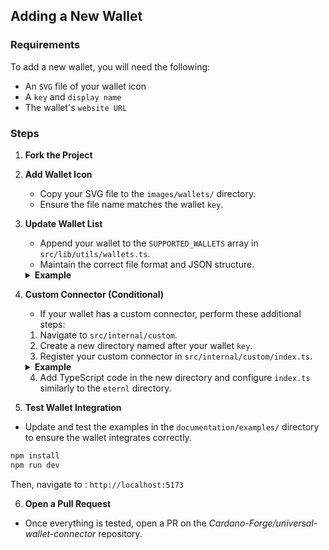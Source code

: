 ## Adding a New Wallet

### Requirements

To add a new wallet, you will need the following:

- An `SVG` file of your wallet icon
- A `key` and `display name`
- The wallet's `website URL`

### Steps

1. **Fork the Project**

2. **Add Wallet Icon**
   - Copy your SVG file to the `images/wallets/` directory.
   - Ensure the file name matches the wallet `key`.

3. **Update Wallet List**
   - Append your wallet to the `SUPPORTED_WALLETS` array in `src/lib/utils/wallets.ts`.
   - Maintain the correct file format and JSON structure.
   
   <details>
   <summary><b>Example</b></summary>

   ```typescript
   // ...
   export const SUPPORTED_WALLETS = [
     // ...
     {
       supported: true,
       key: "my_custom_wallet",
       displayName: "My Custom Wallet",
       icon: "https://raw.githubusercontent.com/cardano-forge/universal-wallet-connector/main/images/wallets/my_custom_wallet.svg",
       website: "https://ada-anvil.io/",
     },
   ] as const satisfies AbstractWalletInfo[];
   // ...
   ```

   </details>

4. **Custom Connector (Conditional)**
   - If your wallet has a custom connector, perform these additional steps:

   1. Navigate to `src/internal/custom`.
   2. Create a new directory named after your wallet `key`.
   3. Register your custom connector in `src/internal/custom/index.ts`.

   <details>
   <summary><b>Example</b></summary>

   ```typescript
   import { eternl } from "./eternl";
   import { my_custom_wallet } from "./my_custom_wallet";

   export const customWalletConnectors = {
     eternl,
     my_custom_wallet,
   } satisfies Partial<Record<WalletKey, WalletConnector>>;
   ```

   </details>

   4. Add TypeScript code in the new directory and configure `index.ts` similarly to the `eternl` directory.

5. **Test Wallet Integration**
- Update and test the examples in the `documentation/examples/` directory to ensure the wallet integrates correctly.

```bash
npm install
npm run dev
```

Then, navigate to : `http://localhost:5173`

6. **Open a Pull Request**
- Once everything is tested, open a PR on the *Cardano-Forge/universal-wallet-connector* repository.